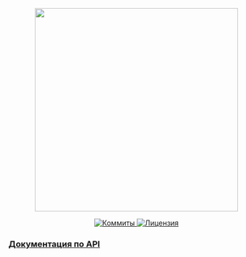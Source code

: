 <p align="center"><a href="https://www.localzet.com" target="_blank">
  <img src="https://cdn.localzet.com/assets/media/logos/LocalzetGroup.png" width="400">
</a></p>

<p align="center">
  <a href="https://github.com/localzet-dev/OggettoCoffee">
  <img src="https://img.shields.io/github/commit-activity/t/localzet-dev/OggettoCoffee?label=%D0%9A%D0%BE%D0%BC%D0%BC%D0%B8%D1%82%D1%8B" alt="Коммиты">
</a>
  <a href="https://github.com/localzet-dev/OggettoCoffee">
  <img src="https://img.shields.io/github/license/localzet-dev/OggettoCoffee?label=%D0%9B%D0%B8%D1%86%D0%B5%D0%BD%D0%B7%D0%B8%D1%8F" alt="Лицензия">
</a>
</p>

### [Документация по API](https://documenter.getpostman.com/view/16712285/2sA3BoaBaD)